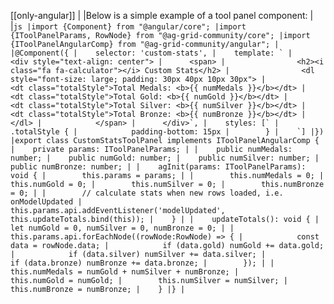 [[only-angular]]
|
|Below is a simple example of a tool panel component:
|
|```js
|import {Component} from "@angular/core";
|import {IToolPanelParams, RowNode} from "@ag-grid-community/core";
|import {IToolPanelAngularComp} from "@ag-grid-community/angular";
|
|@Component({
|    selector: 'custom-stats',
|    template: `
|      <div style="text-align: center">
|      <span>
|                <h2><i class="fa fa-calculator"></i> Custom Stats</h2>
|                <dl style="font-size: large; padding: 30px 40px 10px 30px">
|                    <dt class="totalStyle">Total Medals: <b>{{ numMedals }}</b></dt>
|                    <dt class="totalStyle">Total Gold: <b>{{ numGold }}</b></dt>
|                    <dt class="totalStyle">Total Silver: <b>{{ numSilver }}</b></dt>
|                    <dt class="totalStyle">Total Bronze: <b>{{ numBronze }}</b></dt>
|                </dl>
|            </span>
|      </div>`,
|    styles: [`
|        .totalStyle {
|            padding-bottom: 15px
|        }
|    `]
|})
|export class CustomStatsToolPanel implements IToolPanelAngularComp {
|    private params: IToolPanelParams;
|
|    public numMedals: number;
|    public numGold: number;
|    public numSilver: number;
|    public numBronze: number;
|
|    agInit(params: IToolPanelParams): void {
|        this.params = params;
|
|        this.numMedals = 0;
|        this.numGold = 0;
|        this.numSilver = 0;
|        this.numBronze = 0;
|
|        // calculate stats when new rows loaded, i.e. onModelUpdated
|        this.params.api.addEventListener('modelUpdated', this.updateTotals.bind(this));
|    }
|
|    updateTotals(): void {
|        let numGold = 0, numSilver = 0, numBronze = 0;
|
|        this.params.api.forEachNode((rowNode:RowNode) => {
|            const data = rowNode.data;
|            if (data.gold) numGold += data.gold;
|            if (data.silver) numSilver += data.silver;
|            if (data.bronze) numBronze += data.bronze;
|        });
|
|        this.numMedals = numGold + numSilver + numBronze;
|        this.numGold = numGold;
|        this.numSilver = numSilver;
|        this.numBronze = numBronze;
|    }
|}
|```
